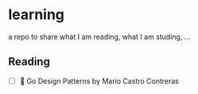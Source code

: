 # learning

a repo to share what I am reading, what I am studing, ...

## Reading

- [ ] :notebook: Go Design Patterns by Mario Castro Contreras
